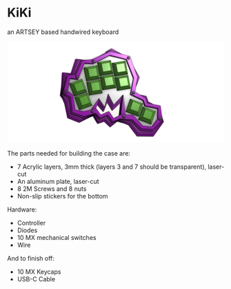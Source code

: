# KiKi
an ARTSEY based handwired keyboard

![top view](images/top.png)

The parts needed for building the case are:

- 7 Acrylic layers, 3mm thick (layers 3 and 7 should be transparent), laser-cut
- An aluminum plate, laser-cut
- 8 2M Screws and 8 nuts
- Non-slip stickers for the bottom

Hardware:

- Controller
- Diodes
- 10 MX mechanical switches
- Wire

And to finish off:

- 10 MX Keycaps
- USB-C Cable
